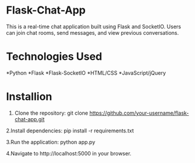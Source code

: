 # Flask-Chat-App
This is a real-time chat application built using Flask and SocketIO. Users can join chat rooms, send messages, and view previous conversations.

# Technologies Used
*Python
*Flask
*Flask-SocketIO
*HTML/CSS
*JavaScript/jQuery

# Installion
1. Clone the repository:
 git clone https://github.com/your-username/flask-chat-app.git

2.Install dependencies:
pip install -r requirements.txt

3.Run the application:
python app.py

4.Navigate to http://localhost:5000 in your browser.

